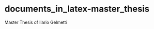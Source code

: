 documents_in_latex-master_thesis
================================

Master Thesis of Ilario Gelmetti
